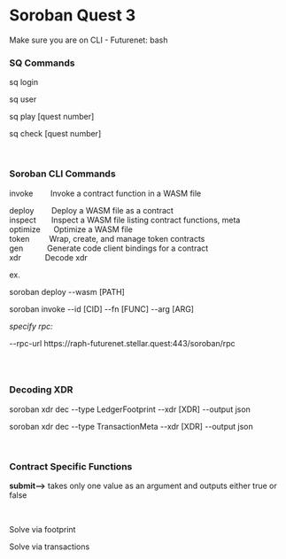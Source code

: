 <h1>Soroban Quest 3</h1><p>Make sure you are on CLI - Futurenet: bash</p><h3><strong>SQ Commands</strong></h3><p>sq login</p><p>sq user</p><p>sq play [quest number]</p><p>sq check [quest number]</p><p>&nbsp;</p><h3><strong>Soroban CLI Commands</strong></h3><p>invoke &nbsp; &nbsp; &nbsp; &nbsp;Invoke a contract function in a WASM file</p><p>deploy &nbsp; &nbsp; &nbsp; &nbsp;Deploy a WASM file as a contract<br>inspect &nbsp; &nbsp; &nbsp; Inspect a WASM file listing contract functions, meta<br>optimize &nbsp; &nbsp; &nbsp;Optimize a WASM file<br>token &nbsp; &nbsp; &nbsp; &nbsp; Wrap, create, and manage token contracts<br>gen &nbsp; &nbsp; &nbsp; &nbsp; &nbsp; Generate code client bindings for a contract<br>xdr &nbsp; &nbsp; &nbsp; &nbsp; &nbsp; Decode xdr</p><p>ex.</p><p>soroban deploy --wasm&nbsp;[PATH]</p><p>soroban invoke --id [CID] --fn [FUNC] --arg [ARG]</p><p><i>specify rpc:</i></p><p>--rpc-url https://raph-futurenet.stellar.quest:443/soroban/rpc</p><h3>&nbsp;</h3><h3><strong>Decoding XDR</strong></h3><p>soroban xdr dec --type LedgerFootprint --xdr [XDR] --output json&nbsp;</p><p>soroban xdr dec --type TransactionMeta --xdr [XDR] --output json &nbsp;</p><p>&nbsp;</p><h3><strong>Contract Specific Functions&nbsp;</strong></h3><p><strong>submit--&gt;</strong> takes only one value as an argument and outputs either true or false</p><p>&nbsp;</p><p>Solve via footprint</p><p>Solve via transactions</p><p>&nbsp;</p>
